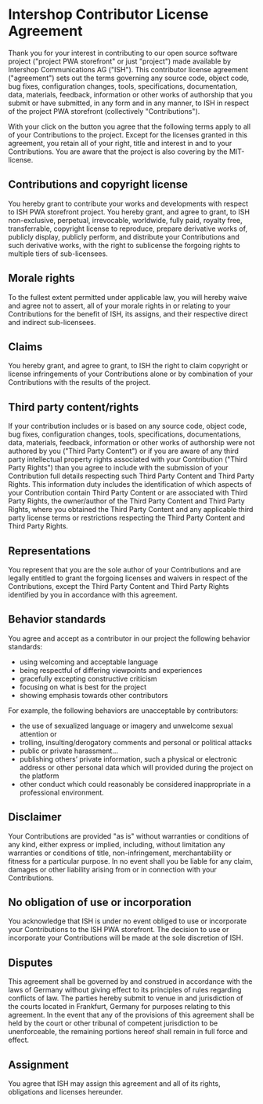 # Intershop Contributor License Agreement

Thank you for your interest in contributing to our open source software project ("project PWA storefront" or just "project") made available by Intershop Communications AG ("ISH"). This contributor license agreement ("agreement") sets out the terms governing any source code, object code, bug fixes, configuration changes, tools, specifications, documentation, data, materials, feedback, information or other works of authorship that you submit or have submitted, in any form and in any manner, to ISH in respect of the project PWA storefront (collectively "Contributions").

With your click on the button you agree that the following terms apply to all of your Contributions to the project. Except for the licenses granted in this agreement, you retain all of your right, title and interest in and to your Contributions. You are aware that the project is also covering by the MIT-license.

## Contributions and copyright license

You hereby grant to contribute your works and developments with respect to ISH PWA storefront project. You hereby grant, and agree to grant, to ISH non-exclusive, perpetual, irrevocable, worldwide, fully paid, royalty free, transferrable, copyright license to reproduce, prepare derivative works of, publicly display, publicly perform, and distribute your Contributions and such derivative works, with the right to sublicense the forgoing rights to multiple tiers of sub-licensees.

## Morale rights

To the fullest extent permitted under applicable law, you will hereby waive and agree not to assert, all of your morale rights in or relating to your Contributions for the benefit of ISH, its assigns, and their respective direct and indirect sub-licensees.

## Claims

You hereby grant, and agree to grant, to ISH the right to claim copyright or license infringements of your Contributions alone or by combination of your Contributions with the results of the project.

## Third party content/rights

If your contribution includes or is based on any source code, object code, bug fixes, configuration changes, tools, specifications, documentations, data, materials, feedback, information or other works of authorship were not authored by you ("Third Party Content") or if you are aware of any third party intellectual property rights associated with your Contribution ("Third Party Rights") than you agree to include with the submission of your Contribution full details respecting such Third Party Content and Third Party Rights. This information duty includes the identification of which aspects of your Contribution contain Third Party Content or are associated with Third Party Rights, the owner/author of the Third Party Content and Third Party Rights, where you obtained the Third Party Content and any applicable third party license terms or restrictions respecting the Third Party Content and Third Party Rights.

## Representations

You represent that you are the sole author of your Contributions and are legally entitled to grant the forgoing licenses and waivers in respect of the Contributions, except the Third Party Content and Third Party Rights identified by you in accordance with this agreement.

## Behavior standards

You agree and accept as a contributor in our project the following behavior standards:

- using welcoming and acceptable language
- being respectful of differing viewpoints and experiences
- gracefully excepting constructive criticism
- focusing on what is best for the project
- showing emphasis towards other contributors

For example, the following behaviors are unacceptable by contributors:

- the use of sexualized language or imagery and unwelcome sexual attention or
- trolling, insulting/derogatory comments and personal or political attacks
- public or private harassment…
- publishing others’ private information, such a physical or electronic address or other personal data which will provided during the project on the platform
- other conduct which could reasonably be considered inappropriate in a professional environment.

## Disclaimer

Your Contributions are provided "as is" without warranties or conditions of any kind, either express or implied, including, without limitation any warranties or conditions of title, non-infringement, merchantability or fitness for a particular purpose. In no event shall you be liable for any claim, damages or other liability arising from or in connection with your Contributions.

## No obligation of use or incorporation

You acknowledge that ISH is under no event obliged to use or incorporate your Contributions to the ISH PWA storefront. The decision to use or incorporate your Contributions will be made at the sole discretion of ISH.

## Disputes

This agreement shall be governed by and construed in accordance with the laws of Germany without giving effect to its principles of rules regarding conflicts of law. The parties hereby submit to venue in and jurisdiction of the courts located in Frankfurt, Germany for purposes relating to this agreement. In the event that any of the provisions of this agreement shall be held by the court or other tribunal of competent jurisdiction to be unenforceable, the remaining portions hereof shall remain in full force and effect.

## Assignment

You agree that ISH may assign this agreement and all of its rights, obligations and licenses hereunder.
